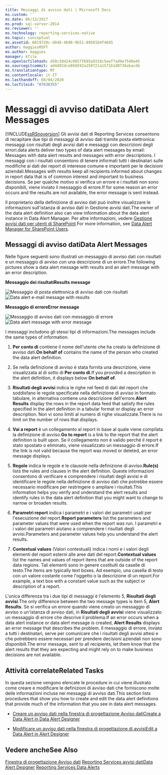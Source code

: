 ```yaml
---
title: Messaggi di avviso dati | Microsoft Docs
ms.custom: ''
ms.date: 06/13/2017
ms.prod: sql-server-2014
ms.reviewer: ''
ms.technology: reporting-services-native
ms.topic: conceptual
ms.assetid: 6819720c-d848-4b90-9b51-89501b4f4645
author: maggiesMSFT
ms.author: maggies
manager: kfile
ms.openlocfilehash: d50c3dd24c0057f695a9318c5eef7ad9e7540a45
ms.sourcegitcommit: ad4d92dce894592a259721a1571b1d8736abacdb
ms.translationtype: MT
ms.contentlocale: it-IT
ms.lasthandoff: 08/04/2020
ms.locfileid: "87630355"
---
```

# <a name="data-alert-messages"></a><span data-ttu-id="88586-102">Messaggi di avviso dati</span><span class="sxs-lookup"><span data-stu-id="88586-102">Data Alert Messages</span></span>
  [!INCLUDE[ssRSnoversion](../includes/ssrsnoversion-md.md)] <span data-ttu-id="88586-103">Gli avvisi dati di Reporting Services consentono di recapitare due tipi di messaggi di avviso dati tramite posta elettronica: messaggi con risultati degli avvisi dati e messaggi con descrizioni degli errori.</span><span class="sxs-lookup"><span data-stu-id="88586-103">data alerts deliver two types of data alert messages by email: Messages with data alert results and messages with error descriptions.</span></span> <span data-ttu-id="88586-104">I messaggi con i risultati consentono di tenere informati tutti i destinatari sulle modifiche ai dati dei report di interesse comune e importanti per le decisioni aziendali.</span><span class="sxs-lookup"><span data-stu-id="88586-104">Messages with results keep all recipients informed about changes in report data that is of common interest and important to business decisions.</span></span> <span data-ttu-id="88586-105">Se per qualche motivo si verifica un errore e i risultati non sono disponibili, viene inviato il messaggio di errore.</span><span class="sxs-lookup"><span data-stu-id="88586-105">If for some reason an error occurs and the results are not available, the error message is sent instead.</span></span>

 <span data-ttu-id="88586-106">Il proprietario della definizione di avviso dati può inoltre visualizzare le informazioni sull'istanza di avviso dati in Gestione avvisi dati.</span><span class="sxs-lookup"><span data-stu-id="88586-106">The owner of the data alert definition also can view information about the data alert instance in Data Alert Manager.</span></span> <span data-ttu-id="88586-107">Per altre informazioni, vedere [Gestione avvisi dati per utenti di SharePoint](../../2014/reporting-services/data-alert-manager-for-sharepoint-users.md).</span><span class="sxs-lookup"><span data-stu-id="88586-107">For more information, see [Data Alert Manager for SharePoint Users](../../2014/reporting-services/data-alert-manager-for-sharepoint-users.md).</span></span>

##  <a name="data-alert-messages"></a><a name="DataAlertMessages"></a><span data-ttu-id="88586-108">Messaggi di avviso dati</span><span class="sxs-lookup"><span data-stu-id="88586-108">Data Alert Messages</span></span>
 <span data-ttu-id="88586-109">Nelle figure seguenti sono illustrati un messaggio di avviso dati con risultati e un messaggio di avviso con una descrizione di un errore.</span><span class="sxs-lookup"><span data-stu-id="88586-109">The following pictures show a data alert message with results and an alert message with an error description.</span></span>

 <span data-ttu-id="88586-110">**Messaggio dei risultati**</span><span class="sxs-lookup"><span data-stu-id="88586-110">**Results message**</span></span>

 <span data-ttu-id="88586-111">![Messaggio di posta elettronica di avviso dati con risultati](media/rs-alertmessageresults.gif "Messaggio di posta elettronica di avviso dati con risultati")</span><span class="sxs-lookup"><span data-stu-id="88586-111">![Data alert e-mail message with results](media/rs-alertmessageresults.gif "Data alert e-mail message with results")</span></span>

 <span data-ttu-id="88586-112">**Messaggio di errore**</span><span class="sxs-lookup"><span data-stu-id="88586-112">**Error message**</span></span>

 <span data-ttu-id="88586-113">![Messaggio di avviso dati con messaggio di errore](media/rs-alertmessageerrror.gif "Messaggio di avviso dati con messaggio di errore")</span><span class="sxs-lookup"><span data-stu-id="88586-113">![Data alert message with error message](media/rs-alertmessageerrror.gif "Data alert message with error message")</span></span>

 <span data-ttu-id="88586-114">I messaggi includono gli stessi tipi di informazioni.</span><span class="sxs-lookup"><span data-stu-id="88586-114">The messages include the same types of information.</span></span>

1.  <span data-ttu-id="88586-115">**Per conto di** contiene il nome dell'utente che ha creato la definizione di avviso dati.</span><span class="sxs-lookup"><span data-stu-id="88586-115">**On behalf of** contains the name of the person who created the data alert definition.</span></span>

2.  <span data-ttu-id="88586-116">Se nella definizione di avviso è stata fornita una descrizione, viene visualizzata al di sotto di **Per conto di**.</span><span class="sxs-lookup"><span data-stu-id="88586-116">If you provided a description in the alert definition, it displays below **On behalf of**.</span></span>

3.  <span data-ttu-id="88586-117">**Risultati degli avvisi** indica le righe nel feed di dati del report che soddisfano le regole specificate nella definizione di avviso in formato tabulare, in alternativa contiene una descrizione dell'errore.</span><span class="sxs-lookup"><span data-stu-id="88586-117">**Alert Results** display the rows in the report data feed that satisfy the rules specified in the alert definition in a tabular format or display an error description.</span></span> <span data-ttu-id="88586-118">Non vi sono limiti al numero di righe visualizzate.</span><span class="sxs-lookup"><span data-stu-id="88586-118">There is no limit on the number of rows that displays.</span></span>

4.  <span data-ttu-id="88586-119">**Vai a report** è un collegamento al report in base al quale viene compilata la definizione di avviso.</span><span class="sxs-lookup"><span data-stu-id="88586-119">**Go to report** is a link to the report that the alert definition is built upon.</span></span> <span data-ttu-id="88586-120">Se il collegamento non è valido perché il report è stato spostato o eliminato, viene visualizzato un messaggio di errore.</span><span class="sxs-lookup"><span data-stu-id="88586-120">If the link is not valid because the report was moved or deleted, an error message displays.</span></span>

5.  <span data-ttu-id="88586-121">**Regole** indica le regole e le clausole nella definizione di avviso.</span><span class="sxs-lookup"><span data-stu-id="88586-121">**Rule(s)** lists the rules and clauses in the alert definition.</span></span> <span data-ttu-id="88586-122">Queste informazioni consentono di verificare e comprendere i risultati degli avvisi e di identificare le regole nella definizione di avviso dati che potrebbe essere necessario modificare per restringere o ampliare i risultati.</span><span class="sxs-lookup"><span data-stu-id="88586-122">This information helps you verify and understand the alert results and identify rules in the data alert definition that you might want to change to narrow or broaden results.</span></span>

6.  <span data-ttu-id="88586-123">**Parametri report** indica i parametri e i valori dei parametri usati per l'esecuzione del report.</span><span class="sxs-lookup"><span data-stu-id="88586-123">**Report parameters** list the parameters and parameter values that were used when the report was run.</span></span> <span data-ttu-id="88586-124">I parametri e i valori dei parametri aiutano a comprendere i risultati degli avvisi.</span><span class="sxs-lookup"><span data-stu-id="88586-124">Parameters and parameter values help you understand the alert results.</span></span>

7.  <span data-ttu-id="88586-125">**Contextual values** (Valori contestuali) indica i nomi e i valori degli elementi del report esterni alle aree dati del report.</span><span class="sxs-lookup"><span data-stu-id="88586-125">**Contextual values** list the names and values of report items that are outside of the report data regions.</span></span> <span data-ttu-id="88586-126">Tali elementi sono in genere costituiti da caselle di testo.</span><span class="sxs-lookup"><span data-stu-id="88586-126">The items are typically text boxes.</span></span> <span data-ttu-id="88586-127">Ad esempio, una casella di testo con un valore costante come l'oggetto o la descrizione di un report.</span><span class="sxs-lookup"><span data-stu-id="88586-127">For example, a text box with a constant value such as the subject or description of a report.</span></span>

 <span data-ttu-id="88586-128">L'unica differenza tra i due tipi di messaggi è l'elemento 5, **Risultati degli avvisi**.</span><span class="sxs-lookup"><span data-stu-id="88586-128">The only difference between the two message types is item 5, **Alert Results**.</span></span> <span data-ttu-id="88586-129">Se si verifica un errore quando viene creato un messaggio di avviso o un'istanza di avviso dati, in **Risultati degli avvisi** viene visualizzato un messaggio di errore che descrive il problema.</span><span class="sxs-lookup"><span data-stu-id="88586-129">If an error occurs when a data alert instance or data alert message is created, **Alert Results** displays an error message that describes the problem.</span></span> <span data-ttu-id="88586-130">Il messaggio di errore, inviato a tutti i destinatari, serve per comunicare che i risultati degli avvisi attesi e che potrebbero essere necessari per prendere decisioni aziendali non sono disponibili.</span><span class="sxs-lookup"><span data-stu-id="88586-130">The error message, sent to all recipients, let them know that the alert results that they are expecting and might rely on to make business decisions are not available.</span></span>

 

##  <a name="related-tasks"></a><a name="HowTo"></a> <span data-ttu-id="88586-131">Attività correlate</span><span class="sxs-lookup"><span data-stu-id="88586-131">Related Tasks</span></span>
 <span data-ttu-id="88586-132">In questa sezione vengono elencate le procedure in cui viene illustrato come creare e modificare le definizioni di avviso dati che forniscono molte delle informazioni incluse nei messaggi di avviso dati.</span><span class="sxs-lookup"><span data-stu-id="88586-132">This section lists procedures that show you how to create and edit the data alert definitions that provide much of the information that you see in data alert messages.</span></span>

-   [<span data-ttu-id="88586-133">Creare un avviso dati nella finestra di progettazione Avviso dati</span><span class="sxs-lookup"><span data-stu-id="88586-133">Create a Data Alert in Data Alert Designer</span></span>](create-a-data-alert-in-data-alert-designer.md)

-   [<span data-ttu-id="88586-134">Modificare un avviso dati nella finestra di progettazione di avvisi</span><span class="sxs-lookup"><span data-stu-id="88586-134">Edit a Data Alert in Alert Designer</span></span>](edit-a-data-alert-in-alert-designer.md)



## <a name="see-also"></a><span data-ttu-id="88586-135">Vedere anche</span><span class="sxs-lookup"><span data-stu-id="88586-135">See Also</span></span>
 <span data-ttu-id="88586-136">[Finestra di progettazione Avviso dati](../../2014/reporting-services/data-alert-designer.md) [Reporting Services avvisi dati](../ssms/agent/alerts.md)</span><span class="sxs-lookup"><span data-stu-id="88586-136">[Data Alert Designer](../../2014/reporting-services/data-alert-designer.md) [Reporting Services Data Alerts](../ssms/agent/alerts.md)</span></span>



